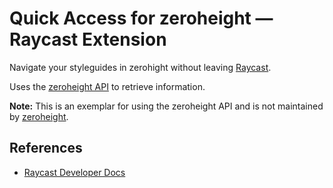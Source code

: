 # Quick Access for zeroheight — Raycast Extension

Navigate your styleguides in zerohight without leaving [Raycast](https://raycast.com).

Uses the [zeroheight API](https://developers.zeroheight.com/75fe5b2ed/p/877703-getting-started) to retrieve information.

**Note:** This is an exemplar for using the zeroheight API and is not maintained by [zeroheight](https://zeroheight.com/).

## References

- [Raycast Developer Docs](https://developers.raycast.com/)
